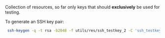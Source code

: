 
Collection of resources, so far only keys that should **exclusively** be used for testing.

To generate an SSH key pair:
```bash
 ssh-keygen -q -t rsa -b2048 -f utils/res/ssh_testkey_2 -C 'ssh_testkey_2' -N ''
```
